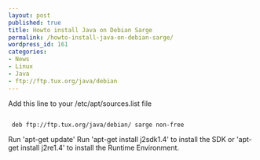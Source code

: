 ```yaml
---
layout: post
published: true
title: Howto install Java on Debian Sarge
permalink: /howto-install-java-on-debian-sarge/
wordpress_id: 161
categories:
- News
- Linux
- Java
- ftp://ftp.tux.org/java/debian
---
```

Add this line to your /etc/apt/sources.list file

```

 deb ftp://ftp.tux.org/java/debian/ sarge non-free

```


Run 'apt-get update'
Run 'apt-get install j2sdk1.4' to install the SDK or 'apt-get install j2re1.4' to install the Runtime Environment. 




